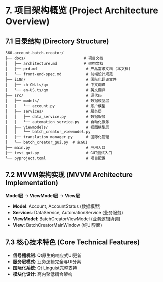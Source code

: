 # **7. 项目架构概览 (Project Architecture Overview)**

## **7.1 目录结构 (Directory Structure)**
```
360-account-batch-creator/
├── docs/                          # 项目文档
│   ├── architecture.md            # 架构文档
│   ├── prd.md                      # 产品需求文档 (本文档)
│   └── front-end-spec.md           # 前端设计规范
├── i18n/                           # 国际化翻译文件
│   ├── zh-CN.ts/qm                 # 中文翻译
│   └── en-US.ts/qm                 # 英文翻译
├── src/                            # 源代码
│   ├── models/                     # 数据模型层
│   │   └── account.py              # 账户模型
│   ├── services/                   # 服务层
│   │   ├── data_service.py         # 数据服务
│   │   └── automation_service.py   # 自动化服务
│   ├── viewmodels/                 # 视图模型层
│   │   └── batch_creator_viewmodel.py
│   ├── translation_manager.py      # 国际化管理
│   └── batch_creator_gui.py  # 主GUI
├── main.py                         # 应用入口
├── test_gui.py                     # GUI测试入口
└── pyproject.toml                  # 项目配置
```

## **7.2 MVVM架构实现 (MVVM Architecture Implementation)**

**Model层** → **ViewModel层** → **View层**
- **Model**: Account, AccountStatus (数据模型)
- **Services**: DataService, AutomationService (业务服务)  
- **ViewModel**: BatchCreatorViewModel (业务逻辑协调)
- **View**: BatchCreatorMainWindow (纯UI界面)

## **7.3 核心技术特色 (Core Technical Features)**
- **信号槽机制**: Qt原生的响应式UI更新
- **服务层模式**: 业务逻辑完全与UI分离
- **国际化系统**: Qt Linguist完整支持
- **模块化设计**: 高内聚低耦合架构
